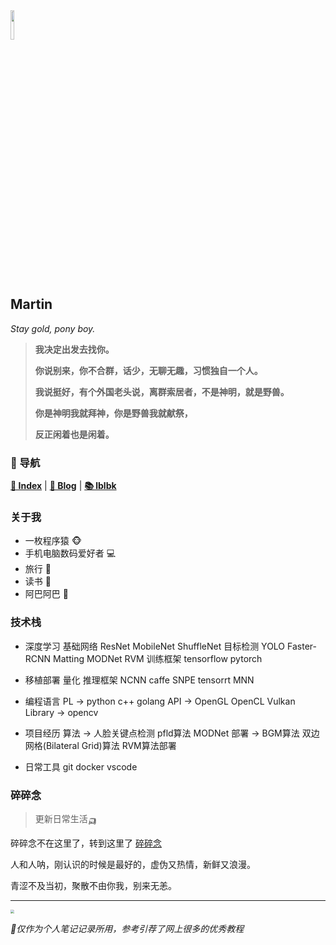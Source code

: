 <head><style type="text/css">h1:first-child {display:none;}</style><link rel="shortcut icon" type="image/x-icon" href="https://fastly.jsdelivr.net/gh/lblbk/picgo/img/favicon.ico?"></head>

<img src="https://gcore.jsdelivr.net/gh/lblbk/picgo/work/20201224164001.png" width="11%" height="11%" >

## **Martin**

*Stay gold, pony boy.*

> **我决定出发去找你。**
> 
> **你说别来，你不合群，话少，无聊无趣，习惯独自一个人。**
> 
> **我说挺好，有个外国老头说，离群索居者，不是神明，就是野兽。**
> 
> **你是神明我就拜神，你是野兽我就献祭，**
> 
> **反正闲着也是闲着。**

### 📡 导航

**[🔬 Index](/)** \| **[🔎 Blog](/blog)** \| **[📚 lblbk](/lblbk)**

### 关于我

- 一枚程序猿 🐵
- 手机电脑数码爱好者 ​💻​
- 旅行 🚆
- 读书 📓
- 阿巴阿巴 🍋

### 技术栈

- 深度学习
	基础网络 ResNet MobileNet ShuffleNet
	目标检测 YOLO Faster-RCNN
	Matting MODNet RVM
	训练框架 tensorflow pytorch

- 移植部署
  量化
  推理框架 NCNN caffe SNPE tensorrt MNN

- 编程语言
  PL -> python c++ golang
  API -> OpenGL OpenCL Vulkan
  Library -> opencv
  
- 项目经历
	算法 -> 人脸关键点检测  pfld算法  MODNet
	部署 ->  BGM算法 双边网格(Bilateral Grid)算法 RVM算法部署

- 日常工具
	git docker vscode

### 碎碎念

> 更新日常生活🛺

碎碎念不在这里了，转到这里了 [碎碎念](/lblbk/#memo)

人和人呐，刚认识的时候是最好的，虚伪又热情，新鲜又浪漫。

青涩不及当初，聚散不由你我，别来无恙。


***

<img src="https://gcore.jsdelivr.net/gh/lblbk/picgo/img/default1.jpg" style="zoom: 35%;" >

*🎉仅作为个人笔记记录所用，参考引荐了网上很多的优秀教程*
